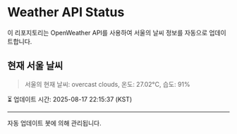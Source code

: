
# Weather API Status

이 리포지토리는 OpenWeather API를 사용하여 서울의 날씨 정보를 자동으로 업데이트합니다.

## 현재 서울 날씨
> 서울의 현재 날씨: overcast clouds, 온도: 27.02°C, 습도: 91%

⏳ 업데이트 시간: 2025-08-17 22:15:37 (KST)

---
자동 업데이트 봇에 의해 관리됩니다.
